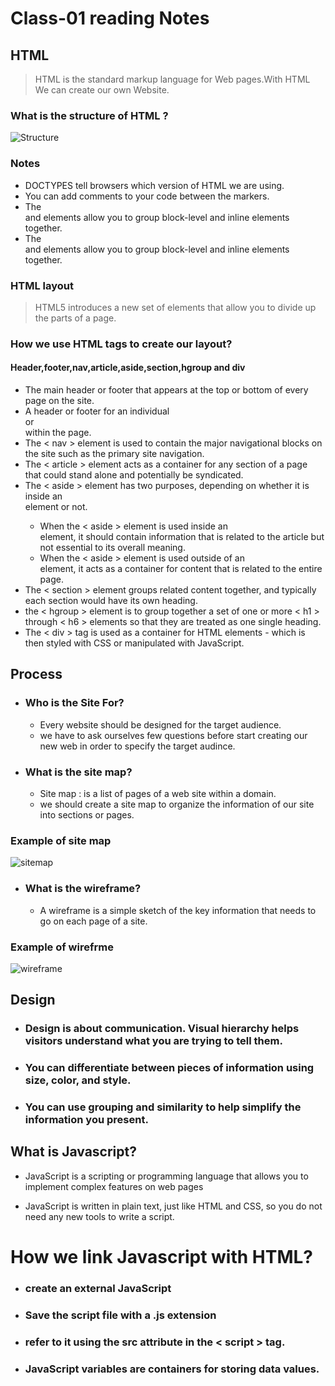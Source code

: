 # Class-01 reading Notes #

## HTML ##

> HTML is the standard markup language for Web pages.With HTML We can create our own Website. 

### What is the structure of HTML ? ###

![Structure](https://qatechhub.com/wp-content/uploads/2016/09/BasicHtmlStructure.png)

### Notes ###
 * DOCTYPES tell browsers which version of HTML we are using.
 * You can add comments to your code between the <!-- and --> markers.
 * The <div> and <span> elements allow you to group block-level and inline elements together.
 * The <div> and <span> elements allow you to group block-level and inline elements together.
  
 ### HTML layout ###
 
 > HTML5 introduces a new set of elements that allow you to divide up the parts of a page.
 
 ### How we use HTML tags to create our layout? ###
 
 #### Header,footer,nav,article,aside,section,hgroup and div ####
 
 - The main header or footer that appears at the top or bottom of every page on the site.
 - A header or footer for an individual <article> or <section> within the page.
 - The < nav > element is used to contain the major navigational blocks on the site such as the primary site navigation.
 - The < article > element acts as a container for any section of a page that could stand alone and potentially be syndicated.
 - The < aside > element has two purposes, depending on whether it is inside an <article> element or not.
   * When the < aside > element is used inside an <article> element, it should contain information that is related to the article but not essential to its overall meaning. 
   * When the < aside > element is used outside of an <article> element, it acts as a container for content that is related to the entire page.
 - The < section > element groups related content together, and typically each section would have its own heading.
 - the < hgroup > element is to group together a set of one or more < h1 > through < h6 > elements so that they are treated as one single heading.
 - The < div > tag is used as a container for HTML elements - which is then styled with CSS or manipulated with JavaScript.
  
## Process ##
 * ### Who is the Site For? ##
   - Every website should be designed for the target audience.
   - we have to ask ourselves few questions before start creating our new web in order to specify the target audince.
  
 * ### What is the site map? ##
   - Site map : is a list of pages of a web site within a domain.
   - we should create a site map to organize the information of our site into sections or pages.
 ### Example of site map ###
 ![sitemap](https://www.atilus.com/wp-content/uploads/2015/12/sitemap.gif)
 
 * ### What is the wireframe? ##
   - A wireframe is a simple sketch of the key information that needs to go on each page of a site.
  ### Example of wirefrme ###
   ![wireframe](https://i.pinimg.com/originals/c3/de/24/c3de24c8c79004b349f12052f76d70b0.png)
   
## Design ##

* ### Design is about communication. Visual hierarchy helps visitors understand what you are trying to tell them. ###
* ### You can differentiate between pieces of information using size, color, and style. ###
* ### You can use grouping and similarity to help simplify the information you present. ###

## What is Javascript? ##

 - JavaScript is a scripting or programming language that allows you to implement complex features on web pages 

- JavaScript is written in plain text, just like HTML and CSS, so you do not need any new tools to write a script.

# How we link Javascript with HTML? #
- ### create an external JavaScript ###
- ### Save the script file with a .js extension ###
- ### refer to it using the src attribute in the < script > tag. ###

* ### JavaScript variables are containers for storing data values. 




 
 


  
